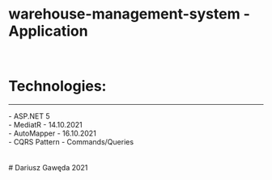 # warehouse-management-system - Application 
<br />
<h1> Technologies:</h1>
  <hr />
  - ASP.NET 5 <br/>
  - MediatR - 14.10.2021 <br/>
  - AutoMapper - 16.10.2021 <br/>
  - CQRS Pattern - Commands/Queries <br/>
 <br/><br/>
  # Dariusz Gawęda 2021

